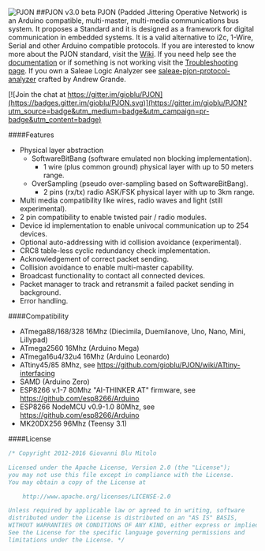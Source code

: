 
![PJON](http://www.gioblu.com/PJON/PJON-github-header-tiny.png)
##PJON v3.0 beta
PJON (Padded Jittering Operative Network) is an Arduino compatible, multi-master, multi-media communications bus system. It proposes a Standard and it is designed as a framework for digital communication in embedded systems. It is a valid alternative to i2c, 1-Wire, Serial and other Arduino compatible protocols. If you are interested to know more about the PJON standard, visit the [Wiki](https://github.com/gioblu/PJON/wiki). If you need help see the [documentation](https://github.com/gioblu/PJON/wiki/Documentation) or if something is not working visit the [Troubleshooting page](https://github.com/gioblu/PJON/wiki/Troubleshooting). If you own a Saleae Logic Analyzer see [saleae-pjon-protocol-analyzer](https://github.com/aperepel/saleae-pjon-protocol-analyzer) crafted by Andrew Grande.

[![Join the chat at https://gitter.im/gioblu/PJON](https://badges.gitter.im/gioblu/PJON.svg)](https://gitter.im/gioblu/PJON?utm_source=badge&utm_medium=badge&utm_campaign=pr-badge&utm_content=badge)

####Features
- Physical layer abstraction
  - SoftwareBitBang (software emulated non blocking implementation).
    - 1 wire (plus common ground) physical layer with up to 50 meters range.
  - OverSampling (pseudo over-sampling based on SoftwareBitBang).
    - 2 pins (rx/tx) radio ASK/FSK physical layer with up to 3km range.
- Multi media compatibility like wires, radio waves and light (still experimental).
- 2 pin compatibility to enable twisted pair / radio modules.
- Device id implementation to enable univocal communication up to 254 devices.  
- Optional auto-addressing with id collision avoidance (experimental).
- CRC8 table-less cyclic redundancy check implementation.
- Acknowledgement of correct packet sending.
- Collision avoidance to enable multi-master capability.
- Broadcast functionality to contact all connected devices.
- Packet manager to track and retransmit a failed packet sending in background.
- Error handling.

####Compatibility
- ATmega88/168/328 16Mhz (Diecimila, Duemilanove, Uno, Nano, Mini, Lillypad)
- ATmega2560 16Mhz (Arduino Mega)
- ATmega16u4/32u4 16Mhz (Arduino Leonardo)
- ATtiny45/85 8Mhz, see https://github.com/gioblu/PJON/wiki/ATtiny-interfacing
- SAMD (Arduino Zero)
- ESP8266 v.1-7 80Mhz "AI-THINKER AT" firmware, see https://github.com/esp8266/Arduino
- ESP8266 NodeMCU v0.9-1.0 80Mhz, see https://github.com/esp8266/Arduino
- MK20DX256 96Mhz (Teensy 3.1)

####License

```cpp
/* Copyright 2012-2016 Giovanni Blu Mitolo

Licensed under the Apache License, Version 2.0 (the "License");
you may not use this file except in compliance with the License.
You may obtain a copy of the License at

    http://www.apache.org/licenses/LICENSE-2.0

Unless required by applicable law or agreed to in writing, software
distributed under the License is distributed on an "AS IS" BASIS,
WITHOUT WARRANTIES OR CONDITIONS OF ANY KIND, either express or implied.
See the License for the specific language governing permissions and
limitations under the License. */
```
